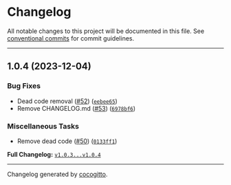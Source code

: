 # Changelog
All notable changes to this project will be documented in this file. See [conventional commits](https://www.conventionalcommits.org/) for commit guidelines.

- - -

## 1.0.4 (2023-12-04)

### Bug Fixes

- Dead code removal ([#52](https://github.com/juspay/hyperswitch-control-center/pull/52)) ([`eebee65`](https://github.com/juspay/hyperswitch-control-center/commit/eebee659a8326aa32ebcbe2d06c21e8487bea377))
- Remove CHANGELOG.md ([#53](https://github.com/juspay/hyperswitch-control-center/pull/53)) ([`6978bf6`](https://github.com/juspay/hyperswitch-control-center/commit/6978bf6814fb856c67a0fe409638982239c1af80))

### Miscellaneous Tasks

- Remove dead code ([#50](https://github.com/juspay/hyperswitch-control-center/pull/50)) ([`0133ff1`](https://github.com/juspay/hyperswitch-control-center/commit/0133ff13a7e915c4c796bd98fbaf92400690531a))

**Full Changelog:** [`v1.0.3...v1.0.4`](https://github.com/juspay/hyperswitch-control-center/compare/v1.0.3...v1.0.4)

- - -

Changelog generated by [cocogitto](https://github.com/cocogitto/cocogitto).